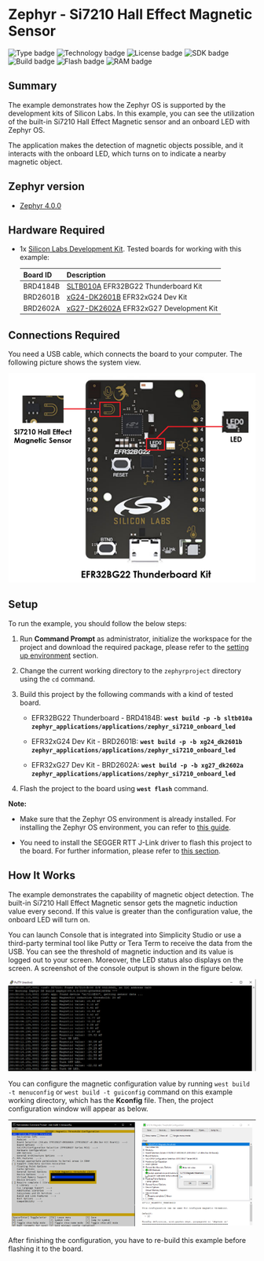 # Zephyr - Si7210 Hall Effect Magnetic Sensor #

![Type badge](https://img.shields.io/badge/Type-Virtual%20Application-green)
![Technology badge](https://img.shields.io/badge/Technology-Zephyr-green)
![License badge](https://img.shields.io/badge/License-Zlib-green)
![SDK badge](https://img.shields.io/badge/Zephyr%20version-v4.0.0-green)
![Build badge](https://img.shields.io/badge/Build-passing-green)
![Flash badge](https://img.shields.io/badge/Flash-44.77%20KB-blue)
![RAM badge](https://img.shields.io/badge/RAM-7.38%20KB-blue)
## Summary ##

The example demonstrates how the Zephyr OS is supported by the development kits of Silicon Labs. In this example, you can see the utilization of the built-in Si7210 Hall Effect Magnetic sensor and an onboard LED with Zephyr OS.

The application makes the detection of magnetic objects possible, and it interacts with the onboard LED, which turns on to indicate a nearby magnetic object.

## Zephyr version ##

- [Zephyr 4.0.0](https://github.com/zephyrproject-rtos/zephyr/tree/v4.0.0)

## Hardware Required ##

- 1x [Silicon Labs Development Kit](https://www.silabs.com/development-tools). Tested boards for working with this example:

   | Board ID | Description |
   | -------- | ----------- |
   | BRD4184B | [SLTB010A](https://www.silabs.com/development-tools/thunderboard/thunderboard-bg22-kit?tab=overview) EFR32BG22 Thunderboard Kit |
   | BRD2601B | [xG24-DK2601B](https://www.silabs.com/development-tools/wireless/efr32xg24-dev-kit?tab=overview) EFR32xG24 Dev Kit |
   | BRD2602A | [xG27-DK2602A](https://www.silabs.com/development-tools/wireless/efr32xg27-development-kit?tab=overview) EFR32xG27 Development Kit |

## Connections Required ##

You need a USB cable, which connects the board to your computer. The following picture shows the system view.

![hardware_connection](image/hardware_connection.png)

## Setup ##

To run the example, you should follow the below steps:

1. Run **Command Prompt** as administrator, initialize the workspace for the project and download the required package, please refer to the [setting up environment](../../README.md#setting-up-environment) section.

2. Change the current working directory to the `zephyrproject` directory using the `cd` command.

3. Build this project by the following commands with a kind of tested board.

   - EFR32BG22 Thunderboard - BRD4184B: **`west build -p -b sltb010a zephyr_applications/applications/zephyr_si7210_onboard_led`**

   - EFR32xG24 Dev Kit - BRD2601B: **`west build -p -b xg24_dk2601b zephyr_applications/applications/zephyr_si7210_onboard_led`**

   - EFR32xG27 Dev Kit - BRD2602A: **`west build -p -b xg27_dk2602a zephyr_applications/applications/zephyr_si7210_onboard_led`**

4. Flash the project to the board using **`west flash`** command.

**Note:**

- Make sure that the Zephyr OS environment is already installed. For installing the Zephyr OS environment, you can refer to [this guide](../../README.md#setting-up-environment).

- You need to install the SEGGER RTT J-Link driver to flash this project to the board. For further information, please refer to [this section](../../README.md#flash-the-application).

## How It Works ##

The example demonstrates the capability of magnetic object detection. The built-in Si7210 Hall Effect Magnetic sensor gets the magnetic induction value every second. If this value is greater than the configuration value, the onboard LED will turn on.

You can launch Console that is integrated into Simplicity Studio or use a third-party terminal tool like Putty or Tera Term to receive the data from the USB. You can see the threshold of magnetic induction and its value is logged out to your screen. Moreover, the LED status also displays on the screen. A screenshot of the console output is shown in the figure below.

![console_log](image/console_log.png)

You can configure the magnetic configuration value by running `west build -t menuconfig` or `west build -t guiconfig` command on this example working directory, which has the **Kconfig** file. Then, the project configuration window will appear as below.

| ![menu_config](image/menu_config.png) | ![guiconfig](image/guiconfig.png)|
| - | - |

After finishing the configuration, you have to re-build this example before flashing it to the board.

